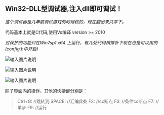  
## Win32-DLL型调试器,注入dll即可调试！


 _这个调试器是几年前调试游戏的时候做的，现在翻出来共享下。_ 

 代码基本上就是C代码,使用Vs编译 version >= 2010

 _过保护的功能只在Win7sp1 x64 上运行，有几处代码稍微补下现在也是可以用的 (config.h中开启)_ 

![输入图片说明](http://git.oschina.net/uploads/images/2016/1112/183732_e8f850a9_632350.png "在这里输入图片标题")

![输入图片说明](http://git.oschina.net/uploads/images/2016/1112/183736_f0248972_632350.png "在这里输入图片标题")

![输入图片说明](http://git.oschina.net/uploads/images/2016/1112/183742_0ba40c5b_632350.png "在这里输入图片标题")

除了界面内的操作，其他的快捷键分别是：
       
> 
> Ctrl+G:      //跳转到
> SPACE: //汇编此处
> F2:    //cc断点
> F3:    //条件cc断点
> F7:    //单步
> F9:    //运行
> 